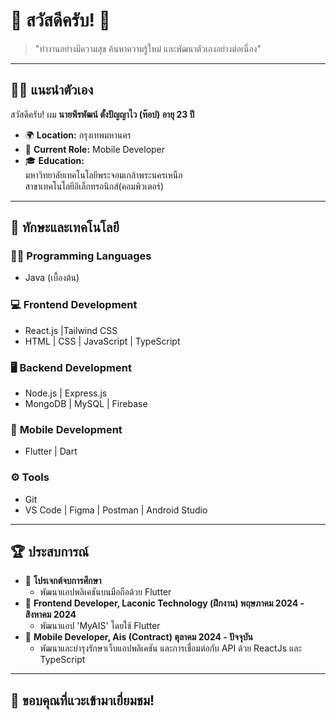# 👋 สวัสดีครับ! 🌟

> "ทำงานอย่างมีความสุข ค้นหาความรู้ใหม่ และพัฒนาตัวเองอย่างต่อเนื่อง"

---

## 🙋‍♂️ แนะนำตัวเอง

สวัสดีครับ! ผม **นายพีรพัฒน์ ตั้งปัญญาไว (ท๊อป) อายุ 23 ปี**  
- 🌍 **Location:** กรุงเทพมหานคร  
- 💼 **Current Role:** Mobile Developer  
- 🎓 **Education:**  
  มหาวิทยาลัยเทคโนโลยีพระจอมเกล้าพระนครเหนือ  
  สาขาเทคโนโลยีอิเล็กทรอนิกส์(คอมพิวเตอร์)

---

## 🔧 ทักษะและเทคโนโลยี

### 👨‍💻 **Programming Languages**
- Java (เบื้องต้น)

### 💻 **Frontend Development**
- React.js |Tailwind CSS
- HTML | CSS | JavaScript | TypeScript  

### 🖥️ **Backend Development**
- Node.js | Express.js  
- MongoDB | MySQL | Firebase

### 📱 **Mobile Development**
- Flutter | Dart

### ⚙️ **Tools**
- Git
- VS Code | Figma | Postman | Android Studio

---

## 🏆 ประสบการณ์
- 🌟 **โปรเจกต์จบการศึกษา**  
  - พัฒนาแอปพลิเคชันบนมือถือด้วย Flutter
- 🌟 **Frontend Developer, Laconic Technology (ฝึกงาน) พฤษภาคม 2024 - สิงหาคม 2024**  
  - พัฒนาแอป 'MyAIS' โดยใช้ Flutter
- 🌟 **Mobile Developer, Ais (Contract) ตุลาคม 2024 - ปัจจุบัน**  
  - พัฒนาและบำรุงรักษาเว็บแอปพลิเคชัน และการเชื่อมต่อกับ API ด้วย ReactJs และ TypeScript
---

## 🎉 ขอบคุณที่แวะเข้ามาเยี่ยมชม!
